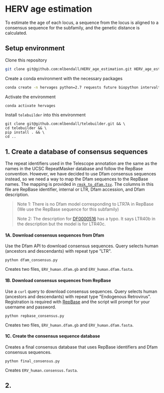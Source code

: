# HERV age estimation

To estimate the age of each locus, a sequence from the locus is aligned to a 
consensus sequence for the subfamily, and the genetic distance is calculated.

## Setup environment

Clone this repository

```bash
git clone git@github.com:mlbendall/HERV_age_estimation.git HERV_age_estimation.git && cd HERV_age_estimation.git
```

Create a conda environment with the necessary packages

```bash
conda create -n hervages python=2.7 requests future biopython intervaltree mafft
```

Activate the environment

```bash
conda activate hervages
```

Install `telebuilder` into this environment

```
git clone git@github.com:mlbendall/telebuilder.git && \
cd telebuilder && \
pip install . && \
cd ..
```

## 1. Create a database of consensus sequences

The repeat identifiers used in the Telescope annotation are the same as the names in the 
UCSC RepeatMasker database and follow the RepBase convention. However, we have decided to
use Dfam consensus sequences instead, so we need a way to map the Dfam sequences to the
RepBase names. The mapping is provided in [`rmsk_to_dfam.tsv`](./rmsk_to_dfam.tsv). The columns in this file are
RepBase identifier, internal or LTR, Dfam accession, and Dfam description.

> Note 1: There is no Dfam model corresponding to LTR7A in RepBase (We use the RepBase sequence for this subfamily)
> 
> Note 2: The description for [DF0000516](http://dfam.org/family/DF0000516/summary) has a typo. It says LTR40b in the description but the model is for LTR40c.

#### 1A. Download consensus sequences from Dfam

Use the Dfam API to download consensus sequences. Query selects human (ancestors and descendants) with repeat type "LTR".

```
python dfam_consensus.py
```

Creates two files, `ERV_human.dfam.gb` and `ERV_human.dfam.fasta`.

#### 1B. Download consensus sequences from RepBase

Use a `curl` query to download consensus sequences. Query selects human (ancestors and descendants) with repeat type "Endogenous Retrovirus". Registration is required with [RepBase](https://www.girinst.org/accountservices/register.php) and the script will prompt for your username and password.

```
python repbase_consensus.py
```

Creates two files, `ERV_human.dfam.gb` and `ERV_human.dfam.fasta`.

#### 1C. Create the consensus sequence database

Creates a final consensus database that uses RepBase identifiers and Dfam consensus sequences.

```
python final_consensus.py
```

Creates `ERV_human.consensus.fasta`.

## 2. 
